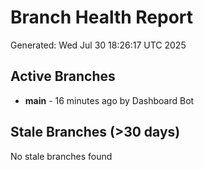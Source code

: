 # Branch Health Report
Generated: Wed Jul 30 18:26:17 UTC 2025

## Active Branches
- **main** - 16 minutes ago by Dashboard Bot

## Stale Branches (>30 days)
No stale branches found
